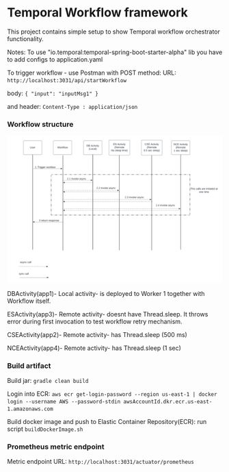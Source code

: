 # Temporal Workflow framework

This project contains simple setup to show Temporal workflow orchestrator functionality.

Notes:
To use "io.temporal:temporal-spring-boot-starter-alpha" lib you have to add configs to application.yaml

To trigger workflow - use Postman with POST method:
URL: `http://localhost:3031/api/startWorkflow` 

body:
`{
"input": "inputMsg1"
}`

and header:
`Content-Type : application/json`

### Workflow structure

![picture](Workflow.png)

DBActivity(app1)- Local activity- is deployed to Worker 1 together with Workflow itself.

ESActivity(app3)- Remote activity- doesnt have Thread.sleep. It throws error during first invocation to test workflow retry mechanism.

CSEActivity(app2)- Remote activity- has Thread.sleep (500 ms)

NCEActivity(app4)- Remote activity- has Thread.sleep (1 sec)

### Build artifact

Build jar:
`gradle clean build`

Login into ECR:
`aws ecr get-login-password --region us-east-1 | docker login --username AWS --password-stdin awsAccountId.dkr.ecr.us-east-1.amazonaws.com`

Build docker image and push to Elastic Container Repository(ECR): run script `buildDockerImage.sh`

### Prometheus metric endpoint

Metric endpoint URL: `http://localhost:3031/actuator/prometheus` 
